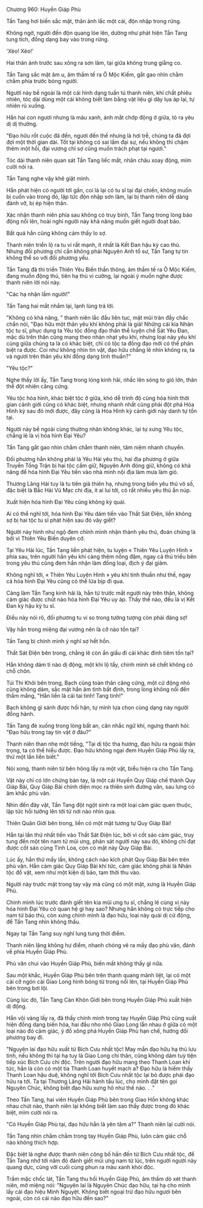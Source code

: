 




Chương 960: Huyền Giáp Phù


Tần Tang hơi biến sắc mặt, thân ảnh lắc một cái, độn nhập trong rừng.

Không ngờ, người đến độn quang lóe lên, dường như phát hiện Tần Tang tung tích, đồng dạng bay vào trong rừng.

'Xèo! Xèo!'

Hai thân ảnh trước sau xông ra sơn lâm, tại giữa không trung giằng co.

Tần Tang sắc mặt âm u, âm thầm tế ra Ô Mộc Kiếm, gắt gao nhìn chằm chằm phía trước bóng người.

Người này bề ngoài là một cái hình dạng tuấn tú thanh niên, khí chất phiêu nhiên, tóc dài dùng một cái không biết làm bằng vật liệu gì dây lụa áp lại, tự nhiên rủ xuống.

Hắn hai con ngươi nhưng là màu xanh, ánh mắt chớp động ở giữa, tỏ ra yêu dị dị thường.

"Đạo hữu rốt cuộc đã đến, ngươi đến thế nhưng là hơi trễ, chúng ta đã đợi đợi một thời gian dài. Tốt tại không có sai lầm đại sự, nếu không thì chậm thêm một hồi, đại vương chỉ sợ cũng muốn trách phạt tại ngươi."

Tóc dài thanh niên quan sát Tần Tang liếc mắt, nhãn châu xoay động, mỉm cười nói ra.

Tần Tang nghe vậy khẽ giật mình.

Hắn phát hiện có người tới gần, coi là lại có tu sĩ tại đại chiến, không muốn bị cuốn vào trong đó, lập tức độn nhập sơn lâm, lại bị thanh niên dễ dàng đánh vỡ, bị ép hiện thân.

Xác nhận thanh niên phía sau không có truy binh, Tần Tang trong lòng báo động nổi lên, hoài nghi người này khả năng muốn giết người đoạt bảo.

Bất quá hắn cũng không cảm thấy lo sợ.

Thanh niên triển lộ ra tu vi rất mạnh, ít nhất là Kết Đan hậu kỳ cao thủ. Nhưng đối phương chỉ cần không phải Nguyên Anh tổ sư, Tần Tang tự tin không thể so với đối phương yếu.

Tần Tang đã thi triển Thiên Yêu Biến thần thông, âm thầm tế ra Ô Mộc Kiếm, đang muốn động thủ, tiên hạ thủ vi cường, lại ngoài ý muốn nghe được thanh niên lời nói này.

"Các hạ nhận lầm người!"

Tần Tang hai mắt nhắm lại, lạnh lùng trả lời.

"Không có khả năng, " thanh niên lắc đầu liên tục, mặt mũi tràn đầy chắc chắn nói, "Đạo hữu một thân yêu khí không phải là giả! Những cái kia Nhân tộc tu sĩ, phục dụng ta Yêu tộc đồng đạo thân thể luyện chế Sát Yêu Đan, mặc dù trên thân cũng mang theo nhàn nhạt yêu khí, nhưng loại này yêu khí cùng giữa chúng ta là có khác biệt, chỉ có tộc ta đồng đạo mới có thể phân biệt ra được. Coi như không nhìn tín vật, đạo hữu chẳng lẽ nhìn không ra, ta và ngươi trên thân yêu khí đồng dạng tinh thuần?"

"Yêu tộc?"

Nghe thấy lời ấy, Tần Tang trong lòng kinh hãi, nhấc lên sóng to gió lớn, thân thể đột nhiên căng cứng.

Yêu tộc hóa hình, khác biệt tộc ở giữa, khó dễ trình độ cùng hóa hình thời gian cảnh giới cũng có khác biệt, nhưng nhanh nhất cũng phải đột phá Hóa Hình kỳ sau đó mới được, đây cũng là Hóa Hình kỳ cảnh giới này danh tự tồn tại.

Người này bề ngoài cùng thường nhân không khác, lại tự xưng Yêu tộc, chẳng lẽ là vị hóa hình Đại Yêu?

Tần Tang gắt gao nhìn chằm chằm thanh niên, tâm niệm nhanh chuyển.

Đối phương hẳn không phải là Yêu Hải yêu thú, hai địa phương ở giữa Truyền Tống Trận bị hai tộc cầm giữ, Nguyên Anh đóng giữ, không có khả năng để hóa hình Đại Yêu tiến vào nhà mình nội địa làm mưa làm gió.

Thương Lãng Hải tuy là tu tiên giả thiên hạ, nhưng trong biển yêu thú vô số, đặc biệt là Bắc Hải Vũ Mạc chi địa, ít ai lui tới, có rất nhiều yêu thú ẩn núp.

Xuất hiện hóa hình Đại Yêu cũng không kỳ quái.

Ai có thể nghĩ tới, hóa hình Đại Yêu dám tiến vào Thất Sát Điện, liền không sợ bị hai tộc tu sĩ phát hiện sau đó vây giết?

Người này hình như ngộ đem chính mình nhận thành yêu thú, đoán chừng là bởi vì Thiên Yêu Biến duyên cớ.

Tại Yêu Hải lúc, Tần Tang liền phát hiện, tu luyện « Thiên Yêu Luyện Hình » phía sau, trên người hắn yêu khí càng thêm nồng đậm, ngay cả thú triều bên trong yêu thú cũng đem hắn nhận làm đồng loại, địch ý đại giảm.

Không nghĩ tới, « Thiên Yêu Luyện Hình » yêu khí tinh thuần như thế, ngay cả hóa hình Đại Yêu cũng có thể lừa bịp đi qua.

Càng làm Tần Tang kinh hãi là, hắn từ trước mắt người này trên thân, không cảm giác được chút nào hóa hình Đại Yêu uy áp. Thấy thế nào, đều là vị Kết Đan kỳ hậu kỳ tu sĩ.

Điều này nói rõ, đối phương tu vi so trong tưởng tượng còn phải đáng sợ!

Vậy hắn trong miệng đại vương nên là cỡ nào tồn tại?

Tần Tang bị chính mình ý nghĩ sợ hết hồn.

Thất Sát Điện bên trong, chẳng lẽ còn ẩn giấu đi cái khác đỉnh tiêm tồn tại?

Hắn không dám tí nào dị động, một khi lộ tẩy, chính mình sẽ chết không có chỗ chôn.

Túi Thi Khôi bên trong, Bạch cũng toàn thân căng cứng, một cử động nhỏ cũng không dám, sắc mặt hắn âm tình bất định, trong lòng không nổi đến thầm mắng, "Hắn liền là cái tai tinh! Tang tinh!"

Bạch không gì sánh được hối hận, tự mình lựa chọn cùng dạng này người đồng hành.

Tần Tang đè xuống trong lòng bất an, cân nhắc ngữ khí, ngưng thanh hỏi: "Đạo hữu trong tay tín vật ở đâu?"

Thanh niên than nhẹ một tiếng, "Tại dị tộc tha hương, đạo hữu ra ngoài thận trọng, ta có thể hiểu được. Đạo hữu không ngại đem Huyền Giáp Phù lấy ra, thử một lần liền biết."

Nói xong, thanh niên từ bên hông lấy ra một vật, biểu hiện ra cho Tần Tang.

Vật này chỉ có lớn chừng bàn tay, là một cái Huyền Quy Giáp chế thành Quy Giáp Bài, Quy Giáp Bài chính diện mọc ra thiên sinh đường vân, sau lưng có âm khắc phù văn.

Nhìn đến đây vật, Tần Tang đột ngột sinh ra một loại cảm giác quen thuộc, lập tức hồi tưởng lên tới từ nơi nào nhìn qua.

Thiên Quân Giới bên trong, liền có một mặt tương tự Quy Giáp Bài!

Hắn tại lần thứ nhất tiến vào Thất Sát Điện lúc, bởi vì cốt sáo cảm giác, truy tung đến một tên nam tử mũi ưng, phản sát người này sau đó, không chỉ đạt được cốt sáo cùng Tinh Loa, còn có mặt này Quy Giáp Bài.

Lúc ấy, hắn thử mấy lần, không cách nào kích phát Quy Giáp Bài bên trên phù văn. Hắn cảm giác Quy Giáp Bài khí tức, cảm giác không phải là Nhân tộc đồ vật, xem như một kiện dị bảo, tạm thời thu vào.

Người này trước mặt trong tay vậy mà cũng có một mặt, xưng là Huyền Giáp Phù.

Chính mình lúc trước đánh giết tên kia mũi ưng tu sĩ, chẳng lẽ cùng vị này hóa hình Đại Yêu có quan hệ gì hay sao? Nhưng hắn không có trực tiếp cho nam tử báo thù, còn xưng chính mình là đạo hữu, loại này quái dị cử động, để Tần Tang nhìn không thấu.

Ngay tại Tần Tang suy nghĩ lung tung thời điểm.

Thanh niên lăng không hư điểm, nhanh chóng vẽ ra mấy đạo phù văn, đánh về phía Huyền Giáp Phù.

Phù văn chui vào Huyền Giáp Phù, biến mất không thấy gì nữa.

Sau một khắc, Huyền Giáp Phù bên trên thanh quang mãnh liệt, lại có một cái cỡ ngón cái Giao Long hình bóng từ trong nổi lên, tại Huyền Giáp Phù bên trong bơi lội.

Cùng lúc đó, Tần Tang Càn Khôn Giới bên trong Huyền Giáp Phù xuất hiện dị động.

Hắn vội vàng lấy ra, đã thấy chính mình trong tay Huyền Giáp Phù cũng xuất hiện đồng dạng biến hóa, hai đầu nho nhỏ Giao Long lẫn nhau ở giữa có một loại nào đó cảm giác, ý đồ xông phá Huyền Giáp Phù hạn chế, hướng đối phương bay đi.

"Nguyên lai đạo hữu xuất từ Bích Cưu nhất tộc! May mắn đạo hữu hạ thủ lưu tình, nếu không thì tại hạ tuy là Giao Long chi thân, cũng không dám tuỳ tiện tiếp xúc Bích Cưu chi độc. Trên người đạo hữu mang theo Thanh Loan khí tức, hẳn là còn có một tia Thanh Loan huyết mạch a? Đạo hữu là hiếm thấy Thanh Loan hậu duệ, không nghĩ tới Bích Cưu nhất tộc lại bỏ được phái đạo hữu ra tới. Ta tại Thương Lãng Hải hành tẩu lúc, cho mình đặt tên gọi Nguyên Chúc, không biết đạo hữu xưng hô như thế nào. . ."

Theo Tần Tang, hai viên Huyền Giáp Phù bên trong Giao Hồn không khác nhau chút nào, thanh niên lại không biết làm sao thấy được trong đó khác biệt, mỉm cười nói ra.

"Có Huyền Giáp Phù tại, đạo hữu hẳn là yên tâm a?" Thanh niên lại cười nói.

Tần Tang nhìn chằm chằm trong tay Huyền Giáp Phù, luôn cảm giác chỗ nào không thích hợp.

Đặc biệt là nghe được thanh niên công bố hắn đến từ Bích Cưu nhất tộc, để Tần Tang nhớ tới năm đó đánh giết mũi ưng nam tử lúc, trên người người này quang dực, cùng với cuối cùng phun ra màu xanh khói độc.

Trầm mặc chốc lát, Tần Tang thu hồi Huyền Giáp Phù, âm thầm dò xét thanh niên, mở miệng nói: "Nguyên lai là Nguyên Chúc đạo hữu, tại hạ cho mình lấy cái đạo hiệu Minh Nguyệt. Không biết ngoại trừ đạo hữu ngươi bên ngoài, còn có cái nào đạo hữu đến sao?"





